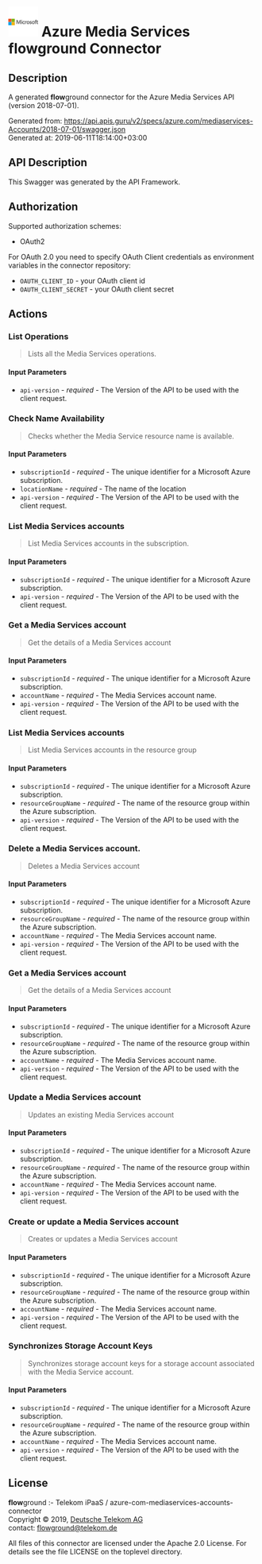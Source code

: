 # ![LOGO](logo.png) Azure Media Services **flow**ground Connector

## Description

A generated **flow**ground connector for the Azure Media Services API (version 2018-07-01).

Generated from: https://api.apis.guru/v2/specs/azure.com/mediaservices-Accounts/2018-07-01/swagger.json<br/>
Generated at: 2019-06-11T18:14:00+03:00

## API Description

This Swagger was generated by the API Framework.

## Authorization

Supported authorization schemes:
- OAuth2

For OAuth 2.0 you need to specify OAuth Client credentials as environment variables in the connector repository:
* `OAUTH_CLIENT_ID` - your OAuth client id
* `OAUTH_CLIENT_SECRET` - your OAuth client secret

## Actions

### List Operations

> Lists all the Media Services operations.

#### Input Parameters
* `api-version` - _required_ - The Version of the API to be used with the client request.

### Check Name Availability

> Checks whether the Media Service resource name is available.

#### Input Parameters
* `subscriptionId` - _required_ - The unique identifier for a Microsoft Azure subscription.
* `locationName` - _required_ - The name of the location
* `api-version` - _required_ - The Version of the API to be used with the client request.

### List Media Services accounts

> List Media Services accounts in the subscription.

#### Input Parameters
* `subscriptionId` - _required_ - The unique identifier for a Microsoft Azure subscription.
* `api-version` - _required_ - The Version of the API to be used with the client request.

### Get a Media Services account

> Get the details of a Media Services account

#### Input Parameters
* `subscriptionId` - _required_ - The unique identifier for a Microsoft Azure subscription.
* `accountName` - _required_ - The Media Services account name.
* `api-version` - _required_ - The Version of the API to be used with the client request.

### List Media Services accounts

> List Media Services accounts in the resource group

#### Input Parameters
* `subscriptionId` - _required_ - The unique identifier for a Microsoft Azure subscription.
* `resourceGroupName` - _required_ - The name of the resource group within the Azure subscription.
* `api-version` - _required_ - The Version of the API to be used with the client request.

### Delete a Media Services account.

> Deletes a Media Services account

#### Input Parameters
* `subscriptionId` - _required_ - The unique identifier for a Microsoft Azure subscription.
* `resourceGroupName` - _required_ - The name of the resource group within the Azure subscription.
* `accountName` - _required_ - The Media Services account name.
* `api-version` - _required_ - The Version of the API to be used with the client request.

### Get a Media Services account

> Get the details of a Media Services account

#### Input Parameters
* `subscriptionId` - _required_ - The unique identifier for a Microsoft Azure subscription.
* `resourceGroupName` - _required_ - The name of the resource group within the Azure subscription.
* `accountName` - _required_ - The Media Services account name.
* `api-version` - _required_ - The Version of the API to be used with the client request.

### Update a Media Services account

> Updates an existing Media Services account

#### Input Parameters
* `subscriptionId` - _required_ - The unique identifier for a Microsoft Azure subscription.
* `resourceGroupName` - _required_ - The name of the resource group within the Azure subscription.
* `accountName` - _required_ - The Media Services account name.
* `api-version` - _required_ - The Version of the API to be used with the client request.

### Create or update a Media Services account

> Creates or updates a Media Services account

#### Input Parameters
* `subscriptionId` - _required_ - The unique identifier for a Microsoft Azure subscription.
* `resourceGroupName` - _required_ - The name of the resource group within the Azure subscription.
* `accountName` - _required_ - The Media Services account name.
* `api-version` - _required_ - The Version of the API to be used with the client request.

### Synchronizes Storage Account Keys

> Synchronizes storage account keys for a storage account associated with the Media Service account.

#### Input Parameters
* `subscriptionId` - _required_ - The unique identifier for a Microsoft Azure subscription.
* `resourceGroupName` - _required_ - The name of the resource group within the Azure subscription.
* `accountName` - _required_ - The Media Services account name.
* `api-version` - _required_ - The Version of the API to be used with the client request.

## License

**flow**ground :- Telekom iPaaS / azure-com-mediaservices-accounts-connector<br/>
Copyright © 2019, [Deutsche Telekom AG](https://www.telekom.de)<br/>
contact: flowground@telekom.de

All files of this connector are licensed under the Apache 2.0 License. For details
see the file LICENSE on the toplevel directory.
